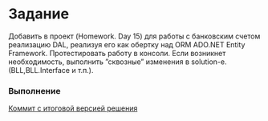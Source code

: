 # Задание
Добавить в проект (Homework. Day 15) для работы с банковским счетом реализацию DAL, реализуя его как обертку над ORM ADO.NET Entity Framework. Протестировать работу в консоли. Если возникнет необходимость, выполнить ”сквозные” изменения в solution-e. (BLL,BLL.Interface и т.п.).<br>
### Выполнение
[Коммит с итоговой версией решения](https://github.com/ArtemGorodk01/Epam/commit/ab6b3f1411c9392cdcff5b565cea80e24aeb5270)
